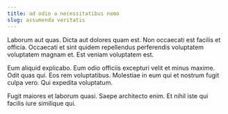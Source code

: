 ```yaml
---
title: ad odio a necessitatibus nemo
slug: assumenda veritatis
---
```


Laborum aut quas. Dicta aut dolores quam est. Non occaecati est facilis et officia. Occaecati et sint quidem repellendus perferendis voluptatem voluptatem magnam et. Est veniam voluptatem est.

Eum aliquid explicabo. Eum odio officiis excepturi velit et minus maxime. Odit quas qui. Eos rem voluptatibus. Molestiae in eum qui et nostrum fugit culpa vero. Qui expedita voluptatum.

Fugit maiores et laborum quasi. Saepe architecto enim. Et nihil iste qui facilis iure similique qui.
